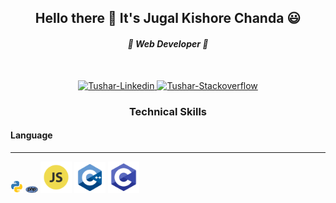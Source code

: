 <script src="https://kit.fontawesome.com/9ec2b217e3.js" crossorigin="anonymous"></script>

<h2 align="center">Hello there 👋 It's Jugal Kishore Chanda 😃 </h2>
<h4 align="center"><i> 🌱 Web Developer 🌱</i></h4>
<br>
<p align="center">
  <a href="https://www.linkedin.com/in/jugal-kishore-chanda/" target="_blank">
  <img alt="Tushar-Linkedin" src="https://cdn4.iconfinder.com/data/icons/social-messaging-ui-color-shapes-2-free/128/social-linkedin-circle-512.png" width="30" height="30" >
  </a>
  
  <a href="https://stackoverflow.com/users/12183206/jugal-kishore-chanda" target="_blank">
    <img alt="Tushar-Stackoverflow" src="https://cdn2.iconfinder.com/data/icons/social-icons-color/512/stackoverflow-512.png" width="30" height="30" >
  </a>
</p>

<p align="center">
  
  <h3 align="center">Technical Skills</h3>
  <h4>Language</h4>
  <hr>
  <code><img src="images/python.png" alt="" width="20px"></code>
  <code><img src="images/php.png" alt="" width="20px"></code>
  <code><img src="images/js.png" alt="" width="50px"></code>
  <code><img src="images/cpp.png" alt="" width="50px"></code>
  <code><img src="images/c.png" alt="" width="50px"></code>
  
  
</p>
